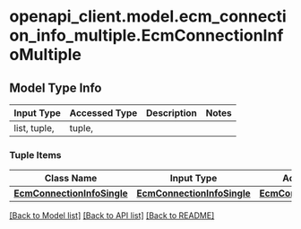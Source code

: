 # openapi_client.model.ecm_connection_info_multiple.EcmConnectionInfoMultiple

## Model Type Info
Input Type | Accessed Type | Description | Notes
------------ | ------------- | ------------- | -------------
list, tuple,  | tuple,  |  | 

### Tuple Items
Class Name | Input Type | Accessed Type | Description | Notes
------------- | ------------- | ------------- | ------------- | -------------
[**EcmConnectionInfoSingle**](EcmConnectionInfoSingle.md) | [**EcmConnectionInfoSingle**](EcmConnectionInfoSingle.md) | [**EcmConnectionInfoSingle**](EcmConnectionInfoSingle.md) |  | 

[[Back to Model list]](../../README.md#documentation-for-models) [[Back to API list]](../../README.md#documentation-for-api-endpoints) [[Back to README]](../../README.md)

